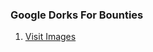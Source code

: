 ### Google Dorks For Bounties

1. <a href='https://media-exp1.licdn.com/dms/image/C4E22AQEdXvytIQsp6A/feedshare-shrink_800/0/1622093924953?e=1625097600&v=beta&t=kX3RMxh9rHskv9SJ4ixSRSZiAJAi1D6ASGXdr5XbaPU'>Visit Images</a>
